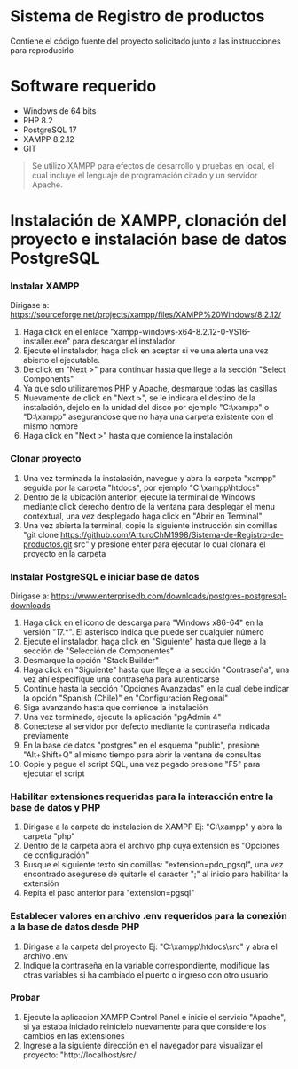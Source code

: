 # Sistema de Registro de productos
Contiene el código fuente del proyecto solicitado junto a las instrucciones para reproducirlo

# Software requerido
- Windows de 64 bits
- PHP 8.2
- PostgreSQL 17
- XAMPP 8.2.12
- GIT
> Se utilizo XAMPP para efectos de desarrollo y pruebas en local, el cual incluye el lenguaje de programación citado y un servidor Apache.

# Instalación de XAMPP, clonación del proyecto e instalación base de datos PostgreSQL 
### Instalar XAMPP
Dirigase a: https://sourceforge.net/projects/xampp/files/XAMPP%20Windows/8.2.12/
1. Haga click en el enlace "xampp-windows-x64-8.2.12-0-VS16-installer.exe" para descargar el instalador
2. Ejecute el instalador, haga click en aceptar si ve una alerta una vez abierto el ejecutable.
3. De click en "Next >" para continuar hasta que llege a la sección "Select Components"
4. Ya que solo utilizaremos PHP y Apache, desmarque todas las casillas
5. Nuevamente de click en "Next >", se le indicara el destino de la instalación, dejelo en la unidad del disco por ejemplo "C:\xampp" o "D:\xampp" asegurandose que no haya una carpeta existente con el mismo nombre
6. Haga click en "Next >" hasta que comience la instalación

### Clonar proyecto
1. Una vez terminada la instalación, navegue y abra la carpeta "xampp" seguida por la carpeta "htdocs", por ejemplo "C:\xampp\htdocs"
2. Dentro de la ubicación anterior, ejecute la terminal de Windows mediante click derecho dentro de la ventana para desplegar el menu contextual, una vez desplegado haga click en "Abrir en Terminal"
3. Una vez abierta la terminal, copie la siguiente instrucción sin comillas "git clone https://github.com/ArturoChM1998/Sistema-de-Registro-de-productos.git src" y presione enter para ejecutar lo cual clonara el proyecto en la carpeta

### Instalar PostgreSQL e iniciar base de datos
Dirigase a: https://www.enterprisedb.com/downloads/postgres-postgresql-downloads
1. Haga click en el icono de descarga para "Windows x86-64" en la versión "17.*". El asterisco indica que puede ser cualquier número 
2. Ejecute el instalador, haga click en "Siguiente" hasta que llege a la sección de "Selección de Componentes"
3. Desmarque la opción "Stack Builder"
4. Haga click en "Siguiente" hasta que llege a la sección "Contraseña", una vez ahí especifique una contraseña para autenticarse
5. Continue hasta la sección "Opciones Avanzadas" en la cual debe indicar la opción "Spanish (Chile)" en "Configuración Regional"
6. Siga avanzando hasta que comience la instalación
7. Una vez terminado, ejecute la aplicación "pgAdmin 4"
8. Conectese al servidor por defecto mediante la contraseña indicada previamente
9. En la base de datos "postgres" en el esquema "public", presione "Alt+Shift+Q" al mismo tiempo para abrir la ventana de consultas
10. Copie y pegue el script SQL, una vez pegado presione "F5" para ejecutar el script

### Habilitar extensiones requeridas para la interacción entre la base de datos y PHP
1. Dirigase a la carpeta de instalación de XAMPP Ej: "C:\xampp\" y abra la carpeta "php"
2. Dentro de la carpeta abra el archivo php cuya extensión es "Opciones de configuración"
3. Busque el siguiente texto sin comillas: "extension=pdo_pgsql", una vez encontrado asegurese de quitarle el caracter ";" al inicio para habilitar la extensión
4. Repita el paso anterior para "extension=pgsql"

### Establecer valores en archivo .env requeridos para la conexión a la base de datos desde PHP
1. Dirigase a la carpeta del proyecto Ej: "C:\xampp\htdocs\src" y abra el archivo .env
2. Indique la contraseña en la variable correspondiente, modifique las otras variables si ha cambiado el puerto o ingreso con otro usuario

### Probar 
1. Ejecute la aplicacion XAMPP Control Panel e inicie el servicio "Apache", si ya estaba iniciado reinicielo nuevamente para que considere los cambios en las extensiones
2. Ingrese a la siguiente dirección en el navegador para visualizar el proyecto: "http://localhost/src/
